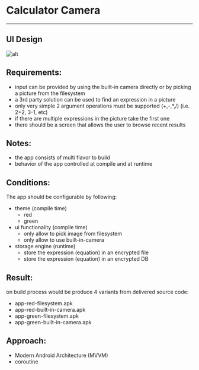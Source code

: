 # Calculator Camera
---
## UI Design
![alt](https://drive.google.com/uc?export=view&id=1SwrkH1VCTyWFpYSxOn5ZPkqi0C-uGAfX)

## Requirements:
- input can be provided by using the built-in camera directly or by picking a picture from the filesystem
- a 3rd party solution can be used to find an expression in a picture
- only very simple 2 argument operations must be supported (+,-,*,/) (i.e. 2+2, 3-1, etc)
- if there are multiple expressions in the picture take the first one
- there should be a screen that allows the user to browse recent results

## Notes:
- the app consists of multi flavor to build
- behavior of the app controlled at compile and at runtime

## Conditions:
The app should be configurable by following:
- theme (compile time)
  - red
  - green
- ui functionality (compile time)
  - only allow to pick image from filesystem
  - only allow to use built-in-camera
- storage engine (runtime)
  - store the expression (equation) in an encrypted file
  - store the expression (equation) in an encrypted DB

## Result:
on build process would be produce 4 variants from delivered source code:
- app-red-filesystem.apk
- app-red-built-in-camera.apk
- app-green-filesystem.apk
- app-green-built-in-camera.apk

## Approach:
- Modern Android Architecture (MVVM)
- coroutine

